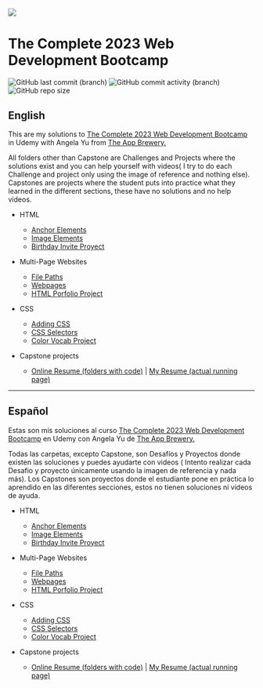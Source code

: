 <h1 aling="center"><a href="https://github.com/ValenProfitos/bootCamp-Udemy"><img src="https://logos-world.net/wp-content/uploads/2021/11/Udemy-Logo-2021-present.png"></a></h1>

# The Complete 2023 Web Development Bootcamp

![GitHub last commit (branch)](https://img.shields.io/github/last-commit/ValenProfitos/bootCamp-Udemy/main)
![GitHub commit activity (branch)](https://img.shields.io/github/commit-activity/y/ValenProfitos/bootCamp-Udemy/main)
![GitHub repo size](https://img.shields.io/github/repo-size/ValenProfitos/bootCamp-Udemy)

<h2>English</h2>
This are my solutions to <a href="https://www.udemy.com/course/the-complete-web-development-bootcamp/">The Complete 2023 Web Development Bootcamp</a> in Udemy with Angela Yu from <a href="https://appbrewery.com/">The App Brewery.</a>

<br/>

All folders other than Capstone are Challenges and Projects where the solutions exist and you can help yourself with videos(
I try to do each Challenge and project only using the image of reference and nothing else).
Capstones are projects where the student puts into practice what they learned in the different sections, these have no solutions and no help videos.

- HTML
  - [Anchor Elements](https://github.com/ValenProfitos/bootCamp-Udemy/tree/main/3.2%2BAnchor%2BElements/3.2%20Anchor%20Elements)
  - [Image Elements](https://github.com/ValenProfitos/bootCamp-Udemy/tree/main/3.3%2BImage%2BElements/3.3%20Image%20Elements)
  - [Birthday Invite Proyect](https://github.com/ValenProfitos/bootCamp-Udemy/tree/main/3.4%2BBirthday%2BInvite%2BProject/3.4%20Birthday%20Invite%20Project)
  
- Multi-Page Websites
  - [File Paths](https://github.com/ValenProfitos/bootCamp-Udemy/tree/main/4.0%2BFile%2BPaths/4.0%20File%20Paths)
  - [Webpages](https://github.com/ValenProfitos/bootCamp-Udemy/tree/main/4.1%2BWebpages/4.1%20Webpages)
  - [HTML Porfolio Project](https://github.com/ValenProfitos/bootCamp-Udemy/tree/main/4.3%20HTML%20Porfolio%20Project)

- CSS
  - [Adding CSS](https://github.com/ValenProfitos/bootCamp-Udemy/tree/main/5.1%2BAdding%2BCSS/5.1.%20Adding%20CSS)
  - [CSS Selectors](https://github.com/ValenProfitos/bootCamp-Udemy/tree/main/5.3%2BCSS%2BSelectors/5.3%20CSS%20Selectors)
  - [Color Vocab Project](https://github.com/ValenProfitos/bootCamp-Udemy/tree/main/5.4%2BColor%2BVocab%2BProject/5.4%20Color%20Vocab%20Project)

- Capstone projects
  - [Online Resume (folders with code)](https://github.com/ValenProfitos/bootCamp-Udemy/tree/main/capstone%20proyects/online-resume) | [My Resume (actual running page)](https://valenprofitos.github.io/my-resume/)


<hr/>

<h2>Español</h2>
Estas son mis soluciones al curso <a href="https://www.udemy.com/course/the-complete-web-development-bootcamp/">The Complete 2023 Web Development Bootcamp</a> en Udemy con Angela Yu de <a href="https://appbrewery.com/">The App Brewery.</a>

<br/>

Todas las carpetas, excepto Capstone, son Desafíos y Proyectos donde existen las soluciones y puedes ayudarte con videos (
Intento realizar cada Desafio y proyecto únicamente usando la imagen de referencia y nada más).
Los Capstones son proyectos donde el estudiante pone en práctica lo aprendido en las diferentes secciones, estos no tienen soluciones ni videos de ayuda.

- HTML
  - [Anchor Elements](https://github.com/ValenProfitos/bootCamp-Udemy/tree/main/3.2%2BAnchor%2BElements/3.2%20Anchor%20Elements)
  - [Image Elements](https://github.com/ValenProfitos/bootCamp-Udemy/tree/main/3.3%2BImage%2BElements/3.3%20Image%20Elements)
  - [Birthday Invite Proyect](https://github.com/ValenProfitos/bootCamp-Udemy/tree/main/3.4%2BBirthday%2BInvite%2BProject/3.4%20Birthday%20Invite%20Project)
  
- Multi-Page Websites
  - [File Paths](https://github.com/ValenProfitos/bootCamp-Udemy/tree/main/4.0%2BFile%2BPaths/4.0%20File%20Paths)
  - [Webpages](https://github.com/ValenProfitos/bootCamp-Udemy/tree/main/4.1%2BWebpages/4.1%20Webpages)
  - [HTML Porfolio Project](https://github.com/ValenProfitos/bootCamp-Udemy/tree/main/4.3%20HTML%20Porfolio%20Project)

- CSS
  - [Adding CSS](https://github.com/ValenProfitos/bootCamp-Udemy/tree/main/5.1%2BAdding%2BCSS/5.1.%20Adding%20CSS)
  - [CSS Selectors](https://github.com/ValenProfitos/bootCamp-Udemy/tree/main/5.3%2BCSS%2BSelectors/5.3%20CSS%20Selectors)
  - [Color Vocab Project](https://github.com/ValenProfitos/bootCamp-Udemy/tree/main/5.4%2BColor%2BVocab%2BProject/5.4%20Color%20Vocab%20Project)

- Capstone projects
  - [Online Resume (folders with code)](https://github.com/ValenProfitos/bootCamp-Udemy/tree/main/capstone%20proyects/online-resume) | [My Resume (actual running page)](https://valenprofitos.github.io/my-resume/)
